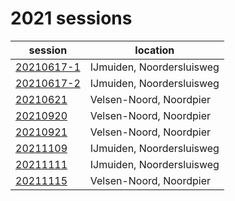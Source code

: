 # 2021 sessions

| session | location |
|---|---|
| [20210617-1](2021/20210617-1.md) | IJmuiden, Noordersluisweg |
| [20210617-2](2021/20210617-2.md) | IJmuiden, Noordersluisweg |
| [20210621](2021/20210621.md) | Velsen-Noord, Noordpier |
| [20210920](2021/20210920.md) | Velsen-Noord, Noordpier |
| [20210921](2021/20210921.md) | Velsen-Noord, Noordpier |
| [20211109](2021/20211109.md) | IJmuiden, Noordersluisweg |
| [20211111](2021/20211111.md) | IJmuiden, Noordersluisweg |
| [20211115]() | Velsen-Noord, Noordpier |
